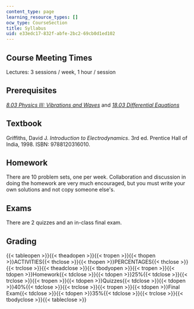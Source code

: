 ```yaml
---
content_type: page
learning_resource_types: []
ocw_type: CourseSection
title: Syllabus
uid: e33edc17-832f-abfe-2bc2-69cb0d1ed102
---
```

## Course Meeting Times

Lectures: 3 sessions / week, 1 hour / session

## Prerequisites

[_8.03 Physics III: Vibrations and Waves_](https://ocwnext.odl.mit.edu/courses/8-03sc-physics-iii-vibrations-and-waves-fall-2016/) and [_18.03 Differential Equations_](https://ocwnext.odl.mit.edu/courses/18-03sc-differential-equations-fall-2011/)

## Textbook

Griffiths, David J. _Introduction to Electrodynamics_. 3rd ed. Prentice Hall of India, 1998. ISBN: 9788120316010.

## Homework

There are 10 problem sets, one per week. Collaboration and discussion in doing the homework are very much encouraged, but you must write your own solutions and not copy someone else's.

## Exams

There are 2 quizzes and an in-class final exam.

## Grading

{{< tableopen >}}{{< theadopen >}}{{< tropen >}}{{< thopen >}}ACTIVITIES{{< thclose >}}{{< thopen >}}PERCENTAGES{{< thclose >}}{{< trclose >}}{{< theadclose >}}{{< tbodyopen >}}{{< tropen >}}{{< tdopen >}}Homework{{< tdclose >}}{{< tdopen >}}25%{{< tdclose >}}{{< trclose >}}{{< tropen >}}{{< tdopen >}}Quizzes{{< tdclose >}}{{< tdopen >}}40%{{< tdclose >}}{{< trclose >}}{{< tropen >}}{{< tdopen >}}Final Exam{{< tdclose >}}{{< tdopen >}}35%{{< tdclose >}}{{< trclose >}}{{< tbodyclose >}}{{< tableclose >}}